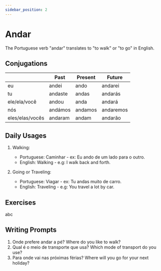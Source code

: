 ```yaml
---
sidebar_position: 2
---
```


# Andar

The Portuguese verb "andar" translates to "to walk" or "to go" in English.

## Conjugations

|                 | Past    | Present | Future    |
| --------------- | ------- | ------- | --------- |
| eu              | andei   | ando    | andarei   |
| tu              | andaste | andas   | andarás   |
| ele/ela/você    | andou   | anda    | andará    |
| nós             | andámos | andamos | andaremos |
| eles/elas/vocês | andaram | andam   | andarão   |

## Daily Usages

1. Walking:

   - Portuguese: Caminhar - ex: Eu ando de um lado para o outro.
   - English: Walking - e.g: I walk back and forth.

2. Going or Traveling:

   - Portuguese: Viagar - ex: Tu andas muito de carro.
   - English: Traveling - e.g: You travel a lot by car.

## Exercises

abc

## Writing Prompts

1. Onde prefere andar a pé? Where do you like to walk?
2. Qual é o meio de transporte que usa? Which mode of transport do you use?
3. Para onde vai nas próximas férias? Where will you go for your next holiday?
